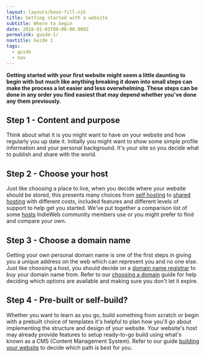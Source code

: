 ```yaml
---
layout: layouts/base-fill.njk
title: Getting started with a website
subtitle: Where to begin
date: 2018-01-01T00:00:00.000Z
permalink: guide-1/
navtitle: Guide 1
tags:
  - guide
  - nav
---
```

**Getting started with your first website might seem a little daunting to begin with but much like anything breaking it down into small steps can make the process a lot easier and less overwhelming. These steps can be done in any order you find easiest that may depend whether you've done any them previously.**

## Step 1 - Content and purpose
Think about what it is you might want to have on your website and how regularly you up date it. Initially you might want to show some simple profile information and your personal background. It's your site so you decide what to publish and share with the world.

## Step 2 - Choose your host
Just like choosing a place to live, when you decide where your website should be stored, this presents many choices from [self hosting](/browse/self-hosting) to [shared hosting](/browse/shared-hosting) with different costs, included features and different levels of support to help get you started. We've put together a comparison list of some [hosts](/browse/hosting) IndieWeb community members use or you might prefer to find and compare your own.

## Step 3 - Choose a domain name
Getting your own personal domain name is one of the first steps in giving you a unique address on the web which can represent you and no one else. Just like choosing a host, you should decide on a [domain name registrar](/browse/domain-name-registrars) to buy your domain name from. Refer to our [choosing a domain](/browse/choosing-a-domain-registrar) guide for help deciding which options are available and making sure you don't let it expire.

## Step 4 - Pre-built or self-build?
Whether you want to learn as you go, build something from scratch or begin with a prebuilt choice of templates it's helpful to plan how you'll go about implementing the structure and design of your website. Your website's host may already provide features to setup ready-to-go build using what's known as a CMS (Content Management System). Refer to our guide [building your website](/browse/building-your-website) to decide which path is best for you.